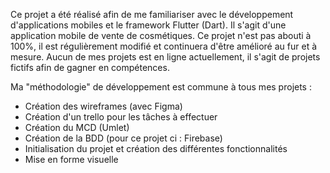 Ce projet a été réalisé afin de me familiariser avec le développement d'applications mobiles et le framework Flutter (Dart). Il s'agit d'une application mobile de vente de cosmétiques.
Ce projet n'est pas abouti à 100%, il est régulièrement modifié et continuera d'être amélioré au fur et à mesure. 
Aucun de mes projets est en ligne actuellement, il s'agit de projets fictifs afin de gagner en compétences. 

Ma "méthodologie" de développement est commune à tous mes projets : 
- Création des wireframes (avec Figma)
- Création d'un trello pour les tâches à effectuer 
- Création du MCD (Umlet)
- Création de la BDD (pour ce projet ci : Firebase)
- Initialisation du projet et création des différentes fonctionnalités
- Mise en forme visuelle
  

